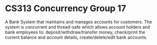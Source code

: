 # CS313 Concurrency Group 17

A Bank System that maintains and manages accounts for customers. The system is concurrent and thread-safe which allows  account holders and bank employees to: deposit/withdraw/transfer money, check/print the current balance and account details, create/delete/edit bank accounts.

